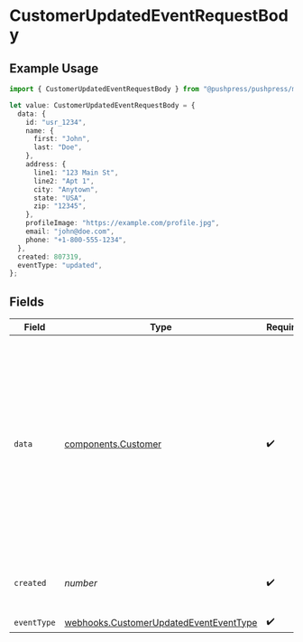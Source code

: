 # CustomerUpdatedEventRequestBody

## Example Usage

```typescript
import { CustomerUpdatedEventRequestBody } from "@pushpress/pushpress/models/webhooks";

let value: CustomerUpdatedEventRequestBody = {
  data: {
    id: "usr_1234",
    name: {
      first: "John",
      last: "Doe",
    },
    address: {
      line1: "123 Main St",
      line2: "Apt 1",
      city: "Anytown",
      state: "USA",
      zip: "12345",
    },
    profileImage: "https://example.com/profile.jpg",
    email: "john@doe.com",
    phone: "+1-800-555-1234",
  },
  created: 807319,
  eventType: "updated",
};
```

## Fields

| Field                                                                                                                                                                                                                                                                                | Type                                                                                                                                                                                                                                                                                 | Required                                                                                                                                                                                                                                                                             | Description                                                                                                                                                                                                                                                                          | Example                                                                                                                                                                                                                                                                              |
| ------------------------------------------------------------------------------------------------------------------------------------------------------------------------------------------------------------------------------------------------------------------------------------ | ------------------------------------------------------------------------------------------------------------------------------------------------------------------------------------------------------------------------------------------------------------------------------------ | ------------------------------------------------------------------------------------------------------------------------------------------------------------------------------------------------------------------------------------------------------------------------------------ | ------------------------------------------------------------------------------------------------------------------------------------------------------------------------------------------------------------------------------------------------------------------------------------ | ------------------------------------------------------------------------------------------------------------------------------------------------------------------------------------------------------------------------------------------------------------------------------------ |
| `data`                                                                                                                                                                                                                                                                               | [components.Customer](../../models/components/customer.md)                                                                                                                                                                                                                           | :heavy_check_mark:                                                                                                                                                                                                                                                                   | Schema representing a customer, former customer or lead served by Company                                                                                                                                                                                                            | {<br/>"id": "usr_1234",<br/>"name": {<br/>"first": "John",<br/>"last": "Doe"<br/>},<br/>"address": {<br/>"line1": "123 Main St",<br/>"line2": "Apt 1",<br/>"city": "Anytown",<br/>"state": "USA",<br/>"zip": "12345"<br/>},<br/>"email": "john@doe.com",<br/>"profileImage": "https://example.com/profile.jpg",<br/>"phone": "+1-800-555-1234"<br/>} |
| `created`                                                                                                                                                                                                                                                                            | *number*                                                                                                                                                                                                                                                                             | :heavy_check_mark:                                                                                                                                                                                                                                                                   | Unix timestamp of the update event                                                                                                                                                                                                                                                   |                                                                                                                                                                                                                                                                                      |
| `eventType`                                                                                                                                                                                                                                                                          | [webhooks.CustomerUpdatedEventEventType](../../models/webhooks/customerupdatedeventeventtype.md)                                                                                                                                                                                     | :heavy_check_mark:                                                                                                                                                                                                                                                                   | N/A                                                                                                                                                                                                                                                                                  |                                                                                                                                                                                                                                                                                      |